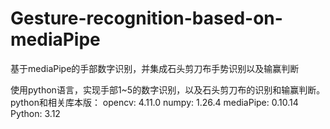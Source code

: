 # Gesture-recognition-based-on-mediaPipe
基于mediaPipe的手部数字识别，并集成石头剪刀布手势识别以及输赢判断

使用python语言，实现手部1~5的数字识别，以及石头剪刀布的识别和输赢判断。
python和相关库本版：
opencv:  4.11.0
numpy:  1.26.4
mediaPipe:  0.10.14
Python: 3.12
